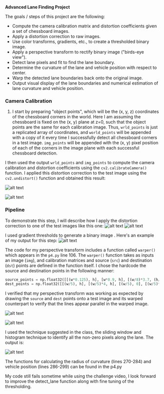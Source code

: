 
**Advanced Lane Finding Project**

The goals / steps of this project are the following:

* Compute the camera calibration matrix and distortion coefficients given a set of chessboard images.
* Apply a distortion correction to raw images.
* Use color transforms, gradients, etc., to create a thresholded binary image.
* Apply a perspective transform to rectify binary image ("birds-eye view").
* Detect lane pixels and fit to find the lane boundary.
* Determine the curvature of the lane and vehicle position with respect to center.
* Warp the detected lane boundaries back onto the original image.
* Output visual display of the lane boundaries and numerical estimation of lane curvature and vehicle position.

[//]: # (Image References)

[image1]: ./output_images/camera_calibration_distorted.jpg "Distorted image chessboard"
[image2]: ./output_images/camera_calibration_undistorted.jpg "UnDistorted image chessboard"
[image3]: ./output_images/distorted_image.jpg "Distorted test image"
[image4]: ./output_images/undistorted_image.jpg "Undistorted test image"
[image5]: ./output_images/binary.jpg "Binary image"
[image6]: ./output_images/region_of_interest.jpg "ROI"
[image7]: ./output_images/warped_image.jpg "warped image"
[image8]: ./output_images/warped_detected_lane.jpg "warped deteced lane"
[image9]: ./output_images/output.jpg "output"


### Camera Calibration

1. I start by preparing "object points", which will be the (x, y, z) coordinates of the chessboard corners in the world. Here I am assuming the chessboard is fixed on the (x, y) plane at z=0, such that the object points are the same for each calibration image.  Thus, `wrld_points` is just a replicated array of coordinates, and `world_points` will be appended with a copy of it every time I successfully detect all chessboard corners in a test image.  `img_points` will be appended with the (x, y) pixel position of each of the corners in the image plane with each successful chessboard detection. 

I then used the output `wrld_points` and `img_points` to compute the camera calibration and distortion coefficients using the `cv2.calibrateCamera()` function.  I applied this distortion correction to the test image using the `cv2.undistort()` function and obtained this result: 

![alt text][image1]

![alt text][image2]


### Pipeline 

To demonstrate this step, I will describe how I apply the distortion correction to one of the test images like this one:
![alt text][image3] 
![alt text][image4]

I used gradient thresholds to generate a binary image . Here's an example of my output for this step:
![alt text][image5]


The code for my perspective transform includes a function called `warper()` which appears in the `p4.py` line 106.  The `warper()` function takes as inputs an image (`img`), and calibration matrices and source (`src`) and destination (`dst`) points are defined in the function itself.  I chose the hardcode the source and destination points in the following manner:

```python
source_points = np.float32([[(w*0.125), h], [w*0.9, h], [(w/8)*3.7, (h/8)*5], [(w/8)*4.6, (h/8)*5]])
dest_points = np.float32([[(w/5), h], [(w/5)*4, h], [(w/5), 0], [(w/5)*4, 0]])
```

I verified that my perspective transform was working as expected by drawing the `source` and `dest` points onto a test image and its warped counterpart to verify that the lines appear parallel in the warped image.

![alt text][image6]

![alt text][image7]

I used the technique suggested in the class, the sliding window and histogram technique to identify all the non-zero pixels along the lane. The output is:

![alt text][image8]

The functions for calculating the radius of curvature (lines 270-284) and vehicle position (lines 286-299) can be found in the p4.py 

My code still fails sometime while using the challenge video, I look forward to improve the detect_lane function along with fine tuning of the thresholding. 
